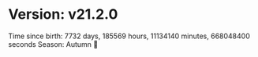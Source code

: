 # Version: v21.2.0
Time since birth: 7732 days, 185569 hours, 11134140 minutes, 668048400 seconds
Season: Autumn 🍁
